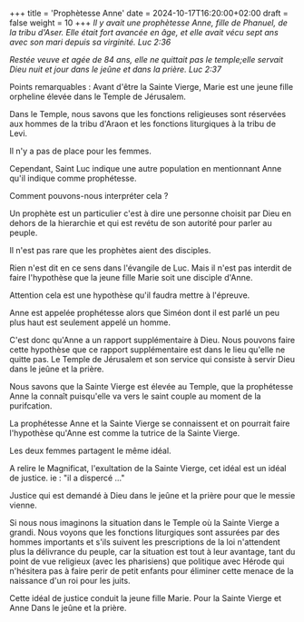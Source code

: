 +++
title = 'Prophètesse Anne'
date = 2024-10-17T16:20:00+02:00
draft = false
weight = 10
+++
*Il y avait une prophètesse Anne, fille de Phanuel, de la tribu d'Aser. Elle était fort avancée en âge, et elle avait vécu sept ans avec son mari depuis sa virginité. Luc 2:36*

*Restée veuve et agée de 84 ans, elle ne quittait pas le temple;elle servait Dieu nuit et jour dans le jeûne et dans la prière. Luc 2:37*

Points remarquables :
Avant d'être la Sainte Vierge, Marie est une jeune fille orpheline élevée dans le Temple de Jérusalem.

Dans le Temple, nous savons que les fonctions religieuses sont réservées aux hommes de la tribu d'Araon et les fonctions liturgiques à la tribu de Levi.

Il n'y a pas de place pour les femmes.

Cependant, Saint Luc indique une autre population en mentionnant Anne qu'il indique comme prophétesse.

Comment pouvons-nous interpréter cela ?

Un prophète est un particulier c'est à dire une personne choisit par Dieu en dehors de la hierarchie et qui est revétu de son autorité pour parler au peuple.

Il n'est pas rare que les prophètes aient des disciples.

Rien n'est dit en ce sens dans l'évangile de Luc. Mais il n'est pas interdit de faire l'hypothèse que la jeune fille Marie soit une disciple d'Anne.

Attention cela est une hypothèse qu'il faudra mettre à l'épreuve.


Anne est appelée prophétesse alors que Siméon dont il est parlé un peu plus haut est seulement appelé un homme.

C'est donc qu'Anne a un rapport supplémentaire à Dieu. Nous pouvons faire cette hypothèse que ce rapport supplémentaire est dans le lieu qu'elle ne quitte pas. Le Temple de Jérusalem et son service qui consiste à servir Dieu dans le jeûne et la prière.

Nous savons que la Sainte Vierge est élevée au Temple, que la prophétesse Anne la connaît puisqu'elle va vers le saint couple au moment de la purifcation.

La prophétesse Anne et la Sainte Vierge se connaissent et on pourrait faire l'hypothèse qu'Anne est comme la tutrice de la Sainte Vierge. 

Les deux femmes partagent le même idéal.

A relire le Magnificat, l'exultation de la Sainte Vierge, cet idéal est un idéal de justice. ie : "il a dispercé ..."

Justice qui est demandé à Dieu dans le jeûne et la prière pour que le messie vienne.

Si nous nous imaginons la situation dans le Temple où la Sainte Vierge a grandi. Nous voyons que les fonctions liturgiques sont assurées par des hommes importants et s'ils suivent les prescriptions de la loi n'attendent plus la délivrance du peuple, car la situation est tout à leur avantage, tant du point de vue religieux (avec les pharisiens) que politique avec Hérode qui n'hésitera pas à faire perir de petit enfants pour éliminer cette menace de la naissance d'un roi pour les juits.

Cette idéal de justice conduit la jeune fille Marie.
Pour la Sainte Vierge et Anne 
Dans le jeûne et la prière. 